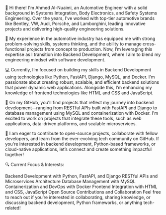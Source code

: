 👋 Hi there! I'm Ahmed Al-Nuaimi, an Automotive Engineer with a solid background in Systems Integration, Body Electronics, and Safety Systems Engineering. Over the years, I've worked with top-tier automotive brands like Bentley, VW, Audi, Porsche, and Lamborghini, leading innovative projects and delivering high-quality engineering solutions.

🚗 My experience in the automotive industry has equipped me with strong problem-solving skills, systems thinking, and the ability to manage cross-functional projects from concept to production. Now, I’m leveraging this expertise as I transition into Backend Development, where I aim to blend my engineering mindset with software development.

💻 Currently, I’m focused on building my skills in Backend Development using technologies like Python, FastAPI, Django, MySQL, and Docker. I'm passionate about creating robust, scalable, and efficient backend solutions that power dynamic web applications. Alongside this, I’m enhancing my knowledge of frontend technologies like HTML and CSS and JavaScript.

🔧 On my GitHub, you'll find projects that reflect my journey into backend development—ranging from RESTful APIs built with FastAPI and Django to database management using MySQL and containerization with Docker. I'm excited to work on projects that integrate these tools, such as web applications, data-driven platforms, and scalable microservices.

🚀 I am eager to contribute to open-source projects, collaborate with fellow developers, and learn from the ever-evolving tech community on GitHub. If you're interested in backend development, Python-based frameworks, or cloud-native applications, let’s connect and create something impactful together!

🔍 Current Focus & Interests:

Backend Development with Python, FastAPI, and Django
RESTful APIs and Microservices Architecture
Database Management with MySQL
Containerization and DevOps with Docker
Frontend Integration with HTML and CSS, JavaScript
Open Source Contributions and Collaboration
Feel free to reach out if you’re interested in collaborating, sharing knowledge, or discussing backend development, Python frameworks, or anything tech-related!


